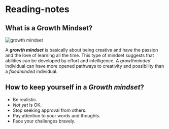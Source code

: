 # Reading-notes


## What is a Growth Mindset?

![growth mindset](https://teacherbooker.com/wp-content/uploads/2017/10/Blog-pic-growth-mindset.jpg)

A _**growth mindset**_ is basically about being creative and have the passion and the love of learning all the time. This type of mindset suggests that abilities can be developed by effort and intelligence. A _growthminded_ individual can have more opened pathways to creativity and possibility than a _fixedminded_ individual.


## How to keep yourself in a _Growth mindset_?
- Be realistic.
- _Not yet_ is OK.
- Stop seeking approval from others.
- Pay attention to your words and thoughts.
- Face your challenges bravely.



